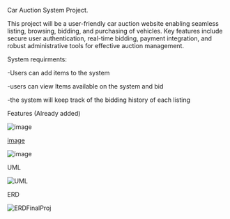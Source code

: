 Car Auction System Project.

This project will be a user-friendly car auction website enabling seamless listing, browsing,
bidding, and purchasing of vehicles. Key features include secure user authentication,
real-time bidding, payment integration, and robust administrative tools for effective
auction management.


System requirments:

-Users can add items to the system

-users can view Items available on the system and bid

-the system will keep track of the bidding history of each listing


Features (Already added)


![image](https://github.com/AEIN2010/carAuctionProject/assets/97475507/e567f093-9737-494e-94a7-3941d65dee1a)


[image](https://github.com/AEIN2010/carAuctionProject/assets/97475507/357a8cf1-36a1-4607-9b97-f9e62d33213e)


![image](https://github.com/AEIN2010/carAuctionProject/assets/97475507/bc5939a5-3eeb-4dcd-9fd6-3c45e3e86ed1)

UML

![UML](https://github.com/AEIN2010/carAuctionProject/assets/97475507/122a9e07-3a2f-4c58-86b0-03651e96027e)


ERD

![ERDFinalProj](https://github.com/AEIN2010/carAuctionProject/assets/97475507/6c0bf74d-8409-45a4-9f60-6f8c1e191067)




